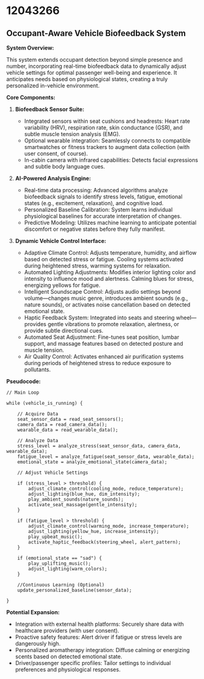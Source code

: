 # 12043266

## Occupant-Aware Vehicle Biofeedback System

**System Overview:**

This system extends occupant detection beyond simple presence and number, incorporating real-time biofeedback data to dynamically adjust vehicle settings for optimal passenger well-being and experience. It anticipates needs based on physiological states, creating a truly personalized in-vehicle environment.

**Core Components:**

1.  **Biofeedback Sensor Suite:**
    *   Integrated sensors within seat cushions and headrests: Heart rate variability (HRV), respiration rate, skin conductance (GSR), and subtle muscle tension analysis (EMG).
    *   Optional wearable integration: Seamlessly connects to compatible smartwatches or fitness trackers to augment data collection (with user consent, of course).
    *   In-cabin camera with infrared capabilities: Detects facial expressions and subtle body language cues.

2.  **AI-Powered Analysis Engine:**
    *   Real-time data processing: Advanced algorithms analyze biofeedback signals to identify stress levels, fatigue, emotional states (e.g., excitement, relaxation), and cognitive load.
    *   Personalized Baseline Calibration: System learns individual physiological baselines for accurate interpretation of changes.
    *   Predictive Modeling:  Utilizes machine learning to anticipate potential discomfort or negative states before they fully manifest.

3.  **Dynamic Vehicle Control Interface:**
    *   Adaptive Climate Control: Adjusts temperature, humidity, and airflow based on detected stress or fatigue. Cooling systems activated during heightened stress, warming systems for relaxation.
    *   Automated Lighting Adjustments: Modifies interior lighting color and intensity to influence mood and alertness. Calming blues for stress, energizing yellows for fatigue.
    *   Intelligent Soundscape Control: Adjusts audio settings beyond volume—changes music genre, introduces ambient sounds (e.g., nature sounds), or activates noise cancellation based on detected emotional state.
    *   Haptic Feedback System: Integrated into seats and steering wheel—provides gentle vibrations to promote relaxation, alertness, or provide subtle directional cues.
    *   Automated Seat Adjustment: Fine-tunes seat position, lumbar support, and massage features based on detected posture and muscle tension.
    *   Air Quality Control: Activates enhanced air purification systems during periods of heightened stress to reduce exposure to pollutants.



**Pseudocode:**

```
// Main Loop

while (vehicle_is_running) {

    // Acquire Data
    seat_sensor_data = read_seat_sensors();
    camera_data = read_camera_data();
    wearable_data = read_wearable_data();

    // Analyze Data
    stress_level = analyze_stress(seat_sensor_data, camera_data, wearable_data);
    fatigue_level = analyze_fatigue(seat_sensor_data, wearable_data);
    emotional_state = analyze_emotional_state(camera_data);

    // Adjust Vehicle Settings

    if (stress_level > threshold) {
        adjust_climate_control(cooling_mode, reduce_temperature);
        adjust_lighting(blue_hue, dim_intensity);
        play_ambient_sounds(nature_sounds);
        activate_seat_massage(gentle_intensity);
    }

    if (fatigue_level > threshold) {
        adjust_climate_control(warming_mode, increase_temperature);
        adjust_lighting(yellow_hue, increase_intensity);
        play_upbeat_music();
        activate_haptic_feedback(steering_wheel, alert_pattern);
    }

    if (emotional_state == "sad") {
        play_uplifting_music();
        adjust_lighting(warm_colors);
    }

    //Continuous Learning (Optional)
    update_personalized_baseline(sensor_data);

}
```

**Potential Expansion:**

*   Integration with external health platforms: Securely share data with healthcare providers (with user consent).
*   Proactive safety features: Alert driver if fatigue or stress levels are dangerously high.
*   Personalized aromatherapy integration: Diffuse calming or energizing scents based on detected emotional state.
*   Driver/passenger specific profiles: Tailor settings to individual preferences and physiological responses.